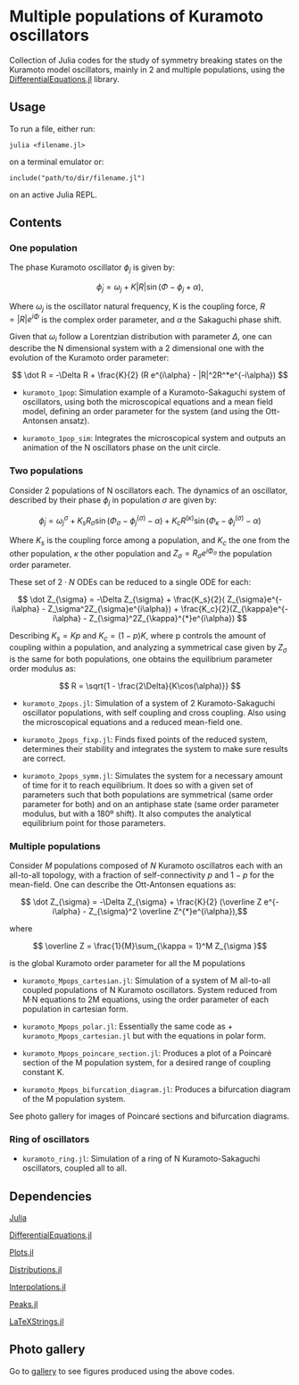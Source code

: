 # Multiple populations of Kuramoto oscillators

Collection of Julia codes for the study of symmetry breaking states on the Kuramoto model oscillators, mainly in 2 and multiple populations, using the [DifferentialEquations.jl](https://github.com/SciML/DifferentialEquations.jl) library.

## Usage

To run a file, either run:

```
julia <filename.jl>
```
on a terminal emulator or:
```
include("path/to/dir/filename.jl")
```
on an active Julia REPL.
## Contents
### One population
The phase Kuramoto oscillator $\phi_j$ is given by: 

$$ \dot\phi_j = \omega_j + K|R|\sin(\Phi - \phi_j + \alpha),$$

Where $\omega_j$ is the oscillator natural frequency, K is the coupling force, $R = |R|e^{i\Phi}$ is the complex order parameter, and $\alpha$ the Sakaguchi phase shift.

Given that $\omega_i$ follow a Lorentzian distribution with parameter $\Delta$, one can describe the N dimensional system with a 2 dimensional one with the evolution of the Kuramoto order parameter:

$$ \dot R = -\Delta R + \frac{K}{2} (R e^{i\alpha} - |R|^2R^*e^{-i\alpha}) $$

+ `kuramoto_1pop`: Simulation example of a Kuramoto-Sakaguchi system of oscillators, using both the microscopical equations and a mean field model, defining an order parameter for the system (and using the Ott-Antonsen ansatz).

+ `kuramoto_1pop_sim`: Integrates the microscopical system and outputs an animation of the N oscillators phase on the unit circle.

### Two populations
Consider 2 populations of N oscillators each. The dynamics of an oscillator, described by their phase $\phi_j$ in population $\sigma$ are given by:

$$ \dot\phi_j = \omega_j^{\sigma} + K_sR_{\sigma}\sin(\Phi_{\sigma} - \phi_j^{(\sigma)} - \alpha) + K_cR^{(\kappa)}\sin(\Phi_{\kappa} - \phi_j^{(\sigma)} - \alpha) $$ 

Where $K_s$ is the coupling force among a population, and $K_c$ the one from the other population, $\kappa$ the other population and $Z_{\sigma} = R_{\sigma}e^{i\Phi_{\sigma}}$ the population order parameter.

These set of $2\cdot N$ ODEs can be reduced to a single ODE for each:

$$ \dot Z_{\sigma} = -\Delta Z_{\sigma} + \frac{K_s}{2}( Z_{\sigma}e^{-i\alpha} - Z_\sigma^2Z_{\sigma}e^{i\alpha}) + \frac{K_c}{2}(Z_{\kappa}e^{-i\alpha} - Z_{\sigma}^2Z_{\kappa}^{*}e^{i\alpha}) $$

Describing $K_s = Kp$ and $K_c = (1-p)K$, where p controls the amount of coupling within a population, and analyzing a symmetrical case given by $Z_{\sigma}$ is the same for both populations, one obtains the equilibrium parameter order modulus as:

$$ R = \sqrt{1 - \frac{2\Delta}{K\cos(\alpha)}} $$ 

+ `kuramoto_2pops.jl`: Simulation of a system of 2 Kuramoto-Sakaguchi oscillator populations, with self coupling and cross coupling. Also using the microscopical equations and a reduced mean-field one.

+ `kuramoto_2pops_fixp.jl`: Finds fixed points of the reduced system, determines their stability and integrates the system to make sure results are correct. 

+ `kuramoto_2pops_symm.jl`: Simulates the system for a necessary amount of time for it to reach equilibrium. It does so with a given set of parameters such that both populations are symmetrical (same order parameter for both) and on an antiphase state (same order parameter modulus, but with a 180º shift).
It also computes the analytical equilibrium point for those parameters. 

### Multiple populations 
Consider $M$ populations composed of $N$ Kuramoto oscillatros each with an all-to-all topology, with a fraction of self-connectivity $p$ and $1-p$ for the mean-field. One can describe the Ott-Antonsen equations as:

$$ \dot Z_{\sigma} = -\Delta Z_{\sigma} + \frac{K}{2} (\overline Z e^{-i\alpha} - Z_{\sigma}^2 \overline Z^{*}e^{i\alpha}),$$

where 

$$ \overline Z = \frac{1}{M}\sum_{\kappa = 1}^M Z_{\sigma }$$

 is the global Kuramoto order parameter for all the M populations

+ `kuramoto_Mpops_cartesian.jl`: Simulation of a system of M all-to-all coupled populations of N Kuramoto oscillators. System reduced from M·N equations to 2M equations, using the order parameter of each population in cartesian form.
+ `kuramoto_Mpops_polar.jl`: Essentially the same code as + `kuramoto_Mpops_cartesian.jl` but with the equations in polar form.

+ `kuramoto_Mpops_poincare_section.jl`: Produces a plot of a Poincaré section of the M population system, for a desired range of coupling constant K.

+ `kuramoto_Mpops_bifurcation_diagram.jl`: Produces a bifurcation diagram of the M population system. 

See photo gallery for images of Poincaré sections and bifurcation diagrams.
### Ring of oscillators
+ `kuramoto_ring.jl`: Simulation of a ring of N Kuramoto-Sakaguchi oscillators, coupled all to all. 

## Dependencies 
[Julia](https://github.com/JuliaLang/julia)

[DifferentialEquations.jl](https://github.com/SciML/DifferentialEquations.jl)

[Plots.jl](https://github.com/JuliaPlots/Plots.jl)

[Distributions.jl](https://github.com/JuliaStats/Distributions.jl)

[Interpolations.jl](https://github.com/JuliaMath/Interpolations.jl)

[Peaks.jl](https://github.com/halleysfifthinc/Peaks.jl)

[LaTeXStrings.jl](https://github.com/stevengj/LaTeXStrings.jl)

## Photo gallery
Go to [gallery](gallery/) to see figures produced using the above codes.